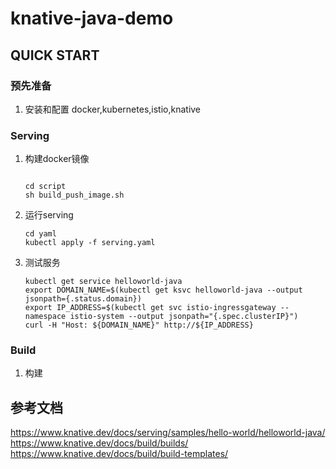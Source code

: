# knative-java-demo

## QUICK START

### 预先准备
1. 安装和配置 docker,kubernetes,istio,knative

### Serving
1. 构建docker镜像 
    ```
    
    cd script
    sh build_push_image.sh
    ```
2. 运行serving
    ```
    cd yaml
    kubectl apply -f serving.yaml
    ```

3. 测试服务
    ```
    kubectl get service helloworld-java
    export DOMAIN_NAME=$(kubectl get ksvc helloworld-java --output jsonpath={.status.domain})
    export IP_ADDRESS=$(kubectl get svc istio-ingressgateway --namespace istio-system --output jsonpath="{.spec.clusterIP}")
    curl -H "Host: ${DOMAIN_NAME}" http://${IP_ADDRESS}   
    ```

### Build
1. 构建

## 参考文档
https://www.knative.dev/docs/serving/samples/hello-world/helloworld-java/
https://www.knative.dev/docs/build/builds/
https://www.knative.dev/docs/build/build-templates/